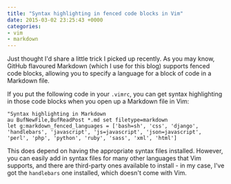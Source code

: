 ```yaml
---
title: "Syntax highlighting in fenced code blocks in Vim"
date: 2015-03-02 23:25:43 +0000
categories:
- vim
- markdown
---
```


Just thought I'd share a little trick I picked up recently. As you may know, GitHub flavoured Markdown (which I use for this blog) supports fenced code blocks, allowing you to specify a language for a block of code in a Markdown file.

If you put the following code in your `.vimrc`, you can get syntax highlighting in those code blocks when you open up a Markdown file in Vim:

```viml
"Syntax highlighting in Markdown
au BufNewFile,BufReadPost *.md set filetype=markdown
let g:markdown_fenced_languages = ['bash=sh', 'css', 'django', 'handlebars', 'javascript', 'js=javascript', 'json=javascript', 'perl', 'php', 'python', 'ruby', 'sass', 'xml', 'html']
```
This does depend on having the appropriate syntax files installed. However, you can easily add in syntax files for many other languages that Vim supports, and there are third-party ones available to install - in my case, I've got the `handlebars` one installed, which doesn't come with Vim.
